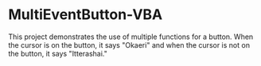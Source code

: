 # MultiEventButton-VBA
This project demonstrates the use of multiple functions for a button. When the cursor is on the button, it says "Okaeri" and when the cursor is not on the button, it says "Itterashai." 
